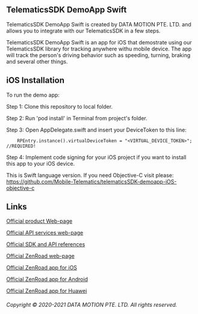 ## TelematicsSDK DemoApp Swift

TelematicsSDK DemoApp Swift is created by DATA MOTION PTE. LTD. and allows you to integrate with our TelematicsSDK in a few steps.

TelematicsSDK DemoApp Swift is an app for iOS that demostrate using our TelematicsSDK library for tracking anywhere withu mobile device. The app will track the person's driving behavior such as speeding, turning, braking and several other things.

## iOS Installation
To run the demo app:

Step 1: Clone this repository to local folder.

Step 2: Run 'pod install' in Terminal from project's folder.

Step 3: Open AppDelegate.swift and insert your DeviceToken to this line:

        RPEntry.instance().virtualDeviceToken = "<VIRTUAL_DEVICE_TOKEN>"; //REQUIRED!
        
Step 4: Implement code signing for your iOS project if you want to install this app to your iOS device.

This is Swift language version. If you need Objective-C visit please: https://github.com/Mobile-Telematics/telematicsSDK-demoapp-iOS-objective-c

## Links

[Official product Web-page](https://telematicssdk.com/)

[Official API services web-page](https://www.telematicssdk.com/api-services/)

[Official SDK and API references](https://www.telematicssdk.com/api-services/)

[Official ZenRoad web-page](https://www.telematicssdk.com/telematics-app/)

[Official ZenRoad app for iOS](https://apps.apple.com/jo/app/zenroad/id1563218393)

[Official ZenRoad app for Android](https://play.google.com/store/apps/details?id=com.telematicssdk.zenroad&hl=en&gl=US)

[Official ZenRoad app for Huawei](https://appgallery.huawei.com/#/app/C104163115)

###### Copyright © 2020-2021 DATA MOTION PTE. LTD. All rights reserved.
